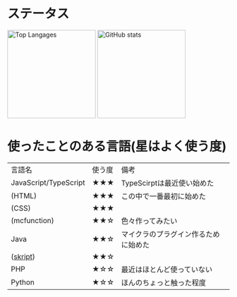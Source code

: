 # ステータス

<p align="left"> 
  <img alt="Top Langages" height="200px" src="https://github-readme-stats.vercel.app/api/top-langs/?username=ramune314159265&show_icons=true&theme=transparent&locale=ja" />
  <img alt="GitHub stats" height="200px" src="https://github-readme-stats.vercel.app/api?username=ramune314159265&theme=transparent&show_icons=true&include_all_commits=true&locale=ja" />
</p>

# 使ったことのある言語(星はよく使う度)
|                                                  |        |                                      | 
| ------------------------------------------------ | ------ | ------------------------------------ | 
| 言語名                                           | 使う度 | 備考                                 | 
| JavaScript/TypeScript                            | ★★★ | TypeScirptは最近使い始めた           | 
| (HTML)                                           | ★★★ | この中で一番最初に始めた             | 
| (CSS)                                            | ★★★ |                                      | 
| (mcfunction)                                     | ★★☆ | 色々作ってみたい                     | 
| Java                                             | ★★☆ | マイクラのプラグイン作るために始めた | 
| ([skript](https://github.com/SkriptLang/Skript)) | ★★☆ |                                      | 
| PHP                                              | ★☆☆ | 最近はほとんど使っていない           | 
| Python                                           | ★☆☆ | ほんのちょっと触った程度             | 

